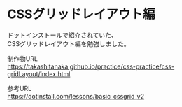 # CSSグリッドレイアウト編

ドットインストールで紹介されていた、  
CSSグリッドレイアウト編を勉強しました。

制作物URL  
https://takashitanaka.github.io/practice/css-practice/css-gridLayout/index.html

参考URL  
https://dotinstall.com/lessons/basic_cssgrid_v2
